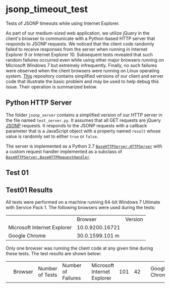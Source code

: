 jsonp_timeout_test
==================

Tests of JSONP timeouts while using Internet Explorer. 

As part of our medium-sized web application, we utilize jQuery in the
client's browser to communicate with a Python-based HTTP server that
responds to JSONP requests. We noticed that the client code randomly
failed to receive responses from the server when running in Internet
Explorer 9 or Internet Explorer 10. Subsequent tests revealed that
such random failures occurred even while using other major browsers
running on Microsoft Windows 7 but extremely infrequently. Finally, no
such failures were observed when the client browsers were running on
Linux operating
system. [This](https://github.com/Q4mn44XH/jsonp_timeout_test)
repository contains simplified versions of our client and server code
that illustrate the basic problem and may be used to help debug this
issue. Their operation is summarized below. 

Python HTTP Server
------------------

The folder `jsonp_server` contains a simplified version of our HTTP
server in the file named `test_server.py`. It assumes that all GET
requests are jQuery
[JSONP](http://bob.ippoli.to/archives/2005/12/05/remote-json-jsonp/)
requests. It responds to the JSONP requests with a callback parameter
that is a JavaScript object with a property named `result` whose value
is randomly set to either `true` or `false`.

The server is implemented as a Python 2.7
[`BaseHTTPServer.HTTPServer`](http://docs.python.org/2/library/basehttpserver.html#BaseHTTPServer.HTTPServer)
with a custom request handler implemented as a subclass of
[`BaseHTTPServer.BaseHTTPRequestHandler`](http://docs.python.org/2/library/basehttpserver.html#BaseHTTPServer.BaseHTTPRequestHandler). 

Test 01
-------


Test01 Results
--------------

All tests were performed on a machine running 64-bit Windows 7
Ultimate with Service Pack 1. The following browsers were used during
the tests:

<table>
  <th>
    <td>Browser</td>
    <td>Version</td>
  </th>
  <tr>
    <td>Microsoft Internet Explorer</td>
    <td>10.0.9200.16721</td>
  </tr>
  <tr>
    <td>Google Chrome</td>
    <td>30.0.1599.101 m</td>
  </tr>
</table>

Only one browser was running the client code at any given time during
these tests. The test results are shown below:

<table>
  <th>
    <td>Browser</td>
    <td>Number of Tests</td>
    <td>Number of Failures</td>
  </th>
  <td>
    <td>Microsoft Internet Explorer</td>
    <td>101</td>
    <td>42</td>
  </td>
  <td>
    <td>Google Chrome</td>
    <td>150</td>
    <td>0</td>
  </td>
</table>

